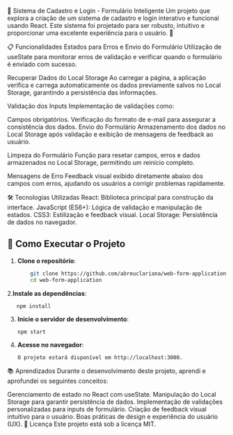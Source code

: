 📝 Sistema de Cadastro e Login - Formulário Inteligente
Um projeto que explora a criação de um sistema de cadastro e login interativo e funcional usando React. Este sistema foi projetado para ser robusto, intuitivo e proporcionar uma excelente experiência para o usuário. 🚀

📋 Funcionalidades
Estados para Erros e Envio do Formulário
Utilização de useState para monitorar erros de validação e verificar quando o formulário é enviado com sucesso.

Recuperar Dados do Local Storage
Ao carregar a página, a aplicação verifica e carrega automaticamente os dados previamente salvos no Local Storage, garantindo a persistência das informações.

Validação dos Inputs
Implementação de validações como:

Campos obrigatórios.
Verificação do formato de e-mail para assegurar a consistência dos dados.
Envio do Formulário
Armazenamento dos dados no Local Storage após validação e exibição de mensagens de feedback ao usuário.

Limpeza do Formulário
Função para resetar campos, erros e dados armazenados no Local Storage, permitindo um reinício completo.

Mensagens de Erro
Feedback visual exibido diretamente abaixo dos campos com erros, ajudando os usuários a corrigir problemas rapidamente.

🛠️ Tecnologias Utilizadas
React: Biblioteca principal para construção da interface.
JavaScript (ES6+): Lógica de validação e manipulação de estados.
CSS3: Estilização e feedback visual.
Local Storage: Persistência de dados no navegador.

## 🚀 Como Executar o Projeto

1. **Clone o repositório**:  
   ```bash
       git clone https://github.com/abreuclariana/web-form-application
       cd web-form-application

2.**Instale as dependências**:
 
       npm install

3. **Inicie o servidor de desenvolvimento**:
   
       npm start
   
5. **Acesse no navegador**:
   
       O projeto estará disponível em http://localhost:3000.

📚 Aprendizados
Durante o desenvolvimento deste projeto, aprendi e aprofundei os seguintes conceitos:

Gerenciamento de estado no React com useState.
Manipulação do Local Storage para garantir persistência de dados.
Implementação de validações personalizadas para inputs de formulário.
Criação de feedback visual intuitivo para o usuário.
Boas práticas de design e experiência do usuário (UX).
📄 Licença
Este projeto está sob a licença MIT.
